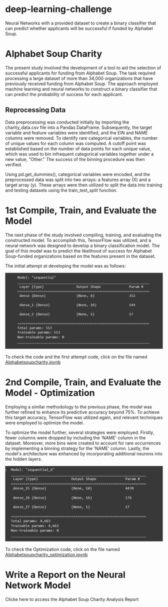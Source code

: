 # deep-learning-challenge
Neural Networks with a provided dataset to create a binary classifier that can predict whether applicants will be successful if funded by Alphabet Soup.

# Alphabet Soup Charity

The present study involved the development of a tool to aid the selection of successful applicants for funding from Alphabet Soup. The task required processing a large dataset of more than 34,000 organizations that have previously received funding from Alphabet Soup. The approach employed machine learning and neural networks to construct a binary classifier that can predict the probability of success for each applicant.

## Reprocessing Data

Data preprocessing was conducted initially by importing the charity_data.csv file into a Pandas DataFrame. Subsequently, the target variable and feature variables were identified, and the EIN and NAME columns were removed. To identify rare categorical variables, the number of unique values for each column was computed. A cutoff point was established based on the number of data points for each unique value, which was used to bin infrequent categorical variables together under a new value, "Other." The success of the binning procedure was then verified.

Using pd.get_dummies(), categorical variables were encoded, and the preprocessed data was split into two arrays: a features array (X) and a target array (y). These arrays were then utilized to split the data into training and testing datasets using the train_test_split function.

# 1st Compile, Train, and Evaluate the Model

The next phase of the study involved compiling, training, and evaluating the constructed model. To accomplish this, TensorFlow was utilized, and a neural network was designed to develop a binary classification model. The goal of this model was to predict the likelihood of success for Alphabet Soup-funded organizations based on the features present in the dataset.

The initial attempt at developing the model was as follows:

![](https://github.com/Gilaine-UOT/deep-learning-challenge/blob/main/Images/Image1.PNG)

To check the code and the first attempt code, click on the file named [Alphabetsoupcharity.ipynb](https://github.com/Gilaine-UOT/deep-learning-challenge/blob/main/Alphabetsoupcharity.ipynb)

# 2nd Compile, Train, and Evaluate the Model - Optimization

Employing a similar methodology to the previous phase, the model was further refined to enhance its predictive accuracy beyond 75%. To achieve this target accuracy, TensorFlow was utilized again, and relevant techniques were employed to optimize the model.

To optimize the model further, several strategies were employed. Firstly, fewer columns were dropped by including the 'NAME' column in the dataset. Moreover, more bins were created to account for rare occurrences by implementing a binning strategy for the 'NAME' column. Lastly, the model's architecture was enhanced by incorporating additional neurons into the hidden layers.

![](https://github.com/Gilaine-UOT/deep-learning-challenge/blob/main/Images/Image2_opt.PNG)

To check the Optimization code, click on the file named [Alphabetsoupcharity_optimization.ipynb](https://github.com/Gilaine-UOT/deep-learning-challenge/blob/main/Alphabetsoupcharity_optimization.ipynb)

# Write a Report on the Neural Network Model

Clicke here to access the Alphabet Soup Charity Analysis Report



